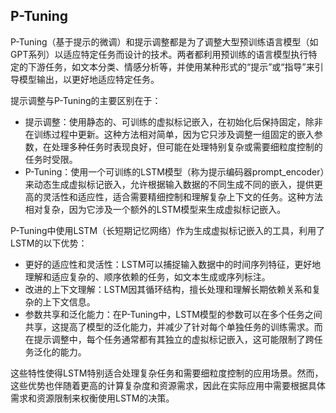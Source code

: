 ## P-Tuning
P-Tuning（基于提示的微调）和提示调整都是为了调整大型预训练语言模型（如GPT系列）以适应特定任务而设计的技术。两者都利用预训练的语言模型执行特定的下游任务，如文本分类、情感分析等，并使用某种形式的“提示”或“指导”来引导模型输出，以更好地适应特定任务。

提示调整与P-Tuning的主要区别在于：

- 提示调整：使用静态的、可训练的虚拟标记嵌入，在初始化后保持固定，除非在训练过程中更新。这种方法相对简单，因为它只涉及调整一组固定的嵌入参数，在处理多种任务时表现良好，但可能在处理特别复杂或需要细粒度控制的任务时受限。
- P-Tuning：使用一个可训练的LSTM模型（称为提示编码器prompt_encoder）来动态生成虚拟标记嵌入，允许根据输入数据的不同生成不同的嵌入，提供更高的灵活性和适应性，适合需要精细控制和理解复杂上下文的任务。这种方法相对复杂，因为它涉及一个额外的LSTM模型来生成虚拟标记嵌入。

P-Tuning中使用LSTM（长短期记忆网络）作为生成虚拟标记嵌入的工具，利用了LSTM的以下优势：

- 更好的适应性和灵活性：LSTM可以捕捉输入数据中的时间序列特征，更好地理解和适应复杂的、顺序依赖的任务，如文本生成或序列标注。
- 改进的上下文理解：LSTM因其循环结构，擅长处理和理解长期依赖关系和复杂的上下文信息。
- 参数共享和泛化能力：在P-Tuning中，LSTM模型的参数可以在多个任务之间共享，这提高了模型的泛化能力，并减少了针对每个单独任务的训练需求。而在提示调整中，每个任务通常都有其独立的虚拟标记嵌入，这可能限制了跨任务泛化的能力。

这些特性使得LSTM特别适合处理复杂任务和需要细粒度控制的应用场景。然而，这些优势也伴随着更高的计算复杂度和资源需求，因此在实际应用中需要根据具体需求和资源限制来权衡使用LSTM的决策。

